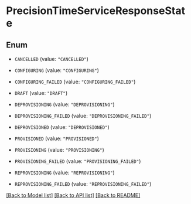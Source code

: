# PrecisionTimeServiceResponseState

## Enum


* `CANCELLED` (value: `"CANCELLED"`)

* `CONFIGURING` (value: `"CONFIGURING"`)

* `CONFIGURING_FAILED` (value: `"CONFIGURING_FAILED"`)

* `DRAFT` (value: `"DRAFT"`)

* `DEPROVISIONING` (value: `"DEPROVISIONING"`)

* `DEPROVISIONING_FAILED` (value: `"DEPROVISIONING_FAILED"`)

* `DEPROVISIONED` (value: `"DEPROVISIONED"`)

* `PROVISIONED` (value: `"PROVISIONED"`)

* `PROVISIONING` (value: `"PROVISIONING"`)

* `PROVISIONING_FAILED` (value: `"PROVISIONING_FAILED"`)

* `REPROVISIONING` (value: `"REPROVISIONING"`)

* `REPROVISIONING_FAILED` (value: `"REPROVISIONING_FAILED"`)


[[Back to Model list]](../README.md#documentation-for-models) [[Back to API list]](../README.md#documentation-for-api-endpoints) [[Back to README]](../README.md)


